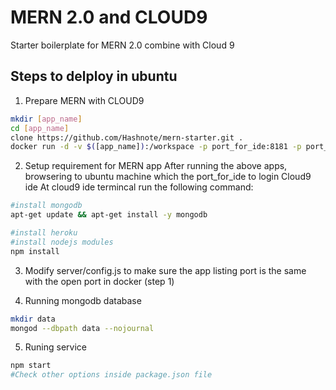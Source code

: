 # MERN 2.0 and CLOUD9
Starter boilerplate for MERN 2.0 combine with Cloud 9

## Steps to delploy in **ubuntu**

1. Prepare MERN with CLOUD9
```bash
mkdir [app_name]
cd [app_name]
clone https://github.com/Hashnote/mern-starter.git .
docker run -d -v $([app_name]):/workspace -p port_for_ide:8181 -p port_for_app:#### sapk/cloud9 --auth user:password
```

2. Setup requirement for MERN app
After running the above apps, browsering to ubuntu machine which the port_for_ide to login Cloud9 ide
At cloud9 ide termincal run the following command:

```bash
#install mongodb
apt-get update && apt-get install -y mongodb

#install heroku
#install nodejs modules
npm install
```

3. Modify server/config.js to make sure the app listing port is the same with the open port in docker (step 1)

4. Running mongodb database

```bash
mkdir data
mongod --dbpath data --nojournal

```

5. Runing service

```bash
npm start
#Check other options inside package.json file
```
